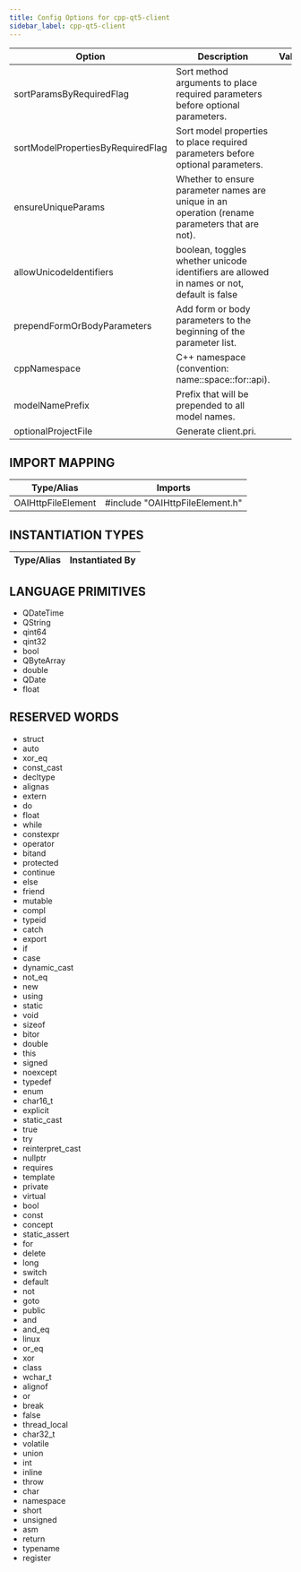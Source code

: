 ```yaml
---
title: Config Options for cpp-qt5-client
sidebar_label: cpp-qt5-client
---
```


| Option | Description | Values | Default |
| ------ | ----------- | ------ | ------- |
|sortParamsByRequiredFlag|Sort method arguments to place required parameters before optional parameters.| |true|
|sortModelPropertiesByRequiredFlag|Sort model properties to place required parameters before optional parameters.| |true|
|ensureUniqueParams|Whether to ensure parameter names are unique in an operation (rename parameters that are not).| |true|
|allowUnicodeIdentifiers|boolean, toggles whether unicode identifiers are allowed in names or not, default is false| |false|
|prependFormOrBodyParameters|Add form or body parameters to the beginning of the parameter list.| |false|
|cppNamespace|C++ namespace (convention: name::space::for::api).| |OpenAPI|
|modelNamePrefix|Prefix that will be prepended to all model names.| |OAI|
|optionalProjectFile|Generate client.pri.| |true|

## IMPORT MAPPING

| Type/Alias | Imports |
| ---------- | ------- |
|OAIHttpFileElement|#include &quot;OAIHttpFileElement.h&quot;|


## INSTANTIATION TYPES

| Type/Alias | Instantiated By |
| ---------- | --------------- |


## LANGUAGE PRIMITIVES

<ul data-columns="2" style="list-style-type: disc;-webkit-columns:2;-moz-columns:2;columns:2;-moz-column-fill:auto;column-fill:auto"><li>QDateTime</li>
<li>QString</li>
<li>qint64</li>
<li>qint32</li>
<li>bool</li>
<li>QByteArray</li>
<li>double</li>
<li>QDate</li>
<li>float</li>
</ul>

## RESERVED WORDS

<ul data-columns="2" style="list-style-type: disc;-webkit-columns:2;-moz-columns:2;columns:2;-moz-column-fill:auto;column-fill:auto"><li>struct</li>
<li>auto</li>
<li>xor_eq</li>
<li>const_cast</li>
<li>decltype</li>
<li>alignas</li>
<li>extern</li>
<li>do</li>
<li>float</li>
<li>while</li>
<li>constexpr</li>
<li>operator</li>
<li>bitand</li>
<li>protected</li>
<li>continue</li>
<li>else</li>
<li>friend</li>
<li>mutable</li>
<li>compl</li>
<li>typeid</li>
<li>catch</li>
<li>export</li>
<li>if</li>
<li>case</li>
<li>dynamic_cast</li>
<li>not_eq</li>
<li>new</li>
<li>using</li>
<li>static</li>
<li>void</li>
<li>sizeof</li>
<li>bitor</li>
<li>double</li>
<li>this</li>
<li>signed</li>
<li>noexcept</li>
<li>typedef</li>
<li>enum</li>
<li>char16_t</li>
<li>explicit</li>
<li>static_cast</li>
<li>true</li>
<li>try</li>
<li>reinterpret_cast</li>
<li>nullptr</li>
<li>requires</li>
<li>template</li>
<li>private</li>
<li>virtual</li>
<li>bool</li>
<li>const</li>
<li>concept</li>
<li>static_assert</li>
<li>for</li>
<li>delete</li>
<li>long</li>
<li>switch</li>
<li>default</li>
<li>not</li>
<li>goto</li>
<li>public</li>
<li>and</li>
<li>and_eq</li>
<li>linux</li>
<li>or_eq</li>
<li>xor</li>
<li>class</li>
<li>wchar_t</li>
<li>alignof</li>
<li>or</li>
<li>break</li>
<li>false</li>
<li>thread_local</li>
<li>char32_t</li>
<li>volatile</li>
<li>union</li>
<li>int</li>
<li>inline</li>
<li>throw</li>
<li>char</li>
<li>namespace</li>
<li>short</li>
<li>unsigned</li>
<li>asm</li>
<li>return</li>
<li>typename</li>
<li>register</li>
</ul>
